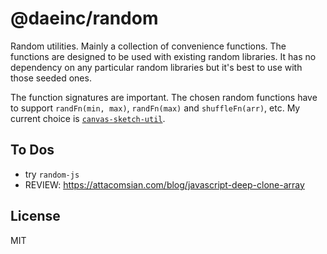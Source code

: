 # @daeinc/random

Random utilities. Mainly a collection of convenience functions. The functions are designed to be used with existing random libraries. It has no dependency on any particular random libraries but it's best to use with those seeded ones.

The function signatures are important. The chosen random functions have to support `randFn(min, max)`, `randFn(max)` and `shuffleFn(arr)`, etc. My current choice is [`canvas-sketch-util`](https://github.com/mattdesl/canvas-sketch-util/blob/master/docs/random.md).

## To Dos

- try `random-js`
- REVIEW: https://attacomsian.com/blog/javascript-deep-clone-array

## License

MIT
